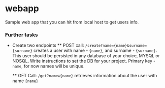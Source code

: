 # webapp

Sample web app that you can hit from local host to get users info. 

### Further tasks
* Create two endpoints 
   ** POST call: `/create?name={name}&surname={surname}` creates a user with name - `{name}`, and surname - `{surname}`. This user should be persisted in any database of your choice, MYSQL or NOSQL. Write instructions to set the DB for your project. Primary key - `name`, for now names will be unique.

   ** GET Call: `/get?name={name}` retrieves information about the user with name `{name}`